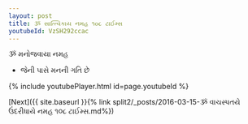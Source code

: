```yaml
---
layout: post
title: ૐ સાત્ત્વિકાય નમહ ૧૦૮ ટાઈમ્સ
youtubeId: VzSH292ccac
---
```

 
 
 ૐ મનોજવાયા નમહ  
 
 -  જેની પાસે મનની ગતિ છે 
 
  
 
  
 
 
 
 
 
 


{% include youtubePlayer.html id=page.youtubeId %}
 
[Next]({{ site.baseurl }}{% link  split2/_posts/2016-03-15-ૐ વાચસ્પતયે ઉંદરીધાયે નમહ ૧૦૮ ટાઈમ્સ.md%})
 
